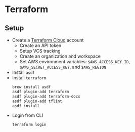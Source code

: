 # Terraform

## Setup

* Create a [Terraform Cloud](https://www.terraform.io/cloud) account
  * Create an API token
  * Setup VCS tracking
  * Create an organization and workspace
  * Set AWS environment variables: `$AWS_ACCESS_KEY_ID`, `$AWS_SECRET_ACCESS_KEY`, and `$AWS_REGION`
* Install `asdf`
* Install `terraform`
    ```sh
    brew install asdf
    asdf plugin-add terraform
    asdf plugin-add terraform-docs
    asdf plugin-add tflint
    asdf install
    ```
* Login from CLI
  ```sh
  terraform login
  ```
